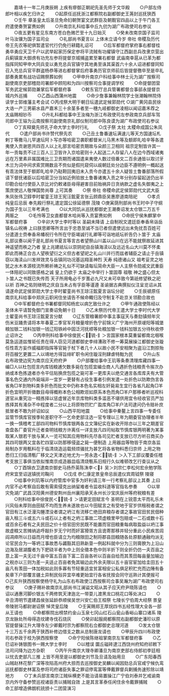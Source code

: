 <!-- { "loadSidebar": true } -->
　　嘉靖十一年二月庚辰朔  上疾有瘳御正朝祀先圣先师于文华殿
　　○户部左侍郎叶相以疾乞归许之
　　○起原任巡抚浙江都察院右副都御史王荛封巡抚狭西
　　○壬午  章圣皇太后圣旦免命妇朝贺宴文武群臣及朝觐官四品以上于午门各王府遣使奏贺宴赉如例
　　○升南京礼科给事中丘九仞为湖广布政使司右参议
　　○夜五更有星见东南方苍白色微芒至十九日始灭
　　○癸未改南京国子监司叶马汝骥为国子监司业
　　○礼部尚书夏言以  上体未立请今岁  帝社  帝稷及历代帝王先农等祀俱暂遣官代行仍免行耕籍礼诏可
　　○后军都督府掌府事右都督桂勇卒勇应天卫千户以武举起家历保定参将平流贼有功擢镇守江西副总兵改隶京营出兵蓟镇宣大御虏有功充左参将提督京城捕盗累至署右都督  武庙南幸扈从已革为都指挥同知甲申大同兵变以勇充总兵官镇守其地勇至诛其渠首六十余人诏进都督同知召入充总兵官平群盗杨恭等进右都督掌后府事勇历官京师前后皆提督徼卒至是卒礼部奏勇累有战功诏赐祭葬如例
　　○甲申升南京户科给事中林士元为湖广按察司副使南京吏部稽勋司署郎中顾阳和为四川按察司佥事提调学校
　　○命提督团营军务武定候郭勋兼掌后军都督府事
　　○敕东官厅总兵管署都督佥事郤永提督京城内外巡捕
　　○乙酉山西蒲州地震
　　○命少詹事兼翰林院学士张潮翰林院侍读学士郭维藩主考会试
○丙戌祭大明于朝日坛遣武定候郭勋代
○湖广黄冈县民徐大诰一产三男蕲水县产嘉禾三十余茎多者至一穗九岐都御史凌相以闻诏嘉禾荐之  太庙赐相钞币
　　○升礼科都给事中王汝梅为浙江布政使司左参政南京兵部车驾司郎中王镕为云南按察司副使南京礼部仪制司郎中陈良谟为湖广布政使司右参议
　　○丁亥释奠先师孔子命大学士李时行礼
　　○戊子祭  太社  太稷命成国公朱凤代
　　○遣户部尚书许赞代祭先农
　　○己丑土鲁番速坛满速儿等天方国速坛札剌丁等撒马儿罕速坛阿卜写亦等哈密卫袭职都督米儿马黑木等及额即癿哈辛等各遣夷使入贡谢恩共四百人以上礼部言哈密贡期故与朵颜三卫相同  祖宗定制皆许其一年一贡每贡不过三百人三卫皆许入京哈密则十人起送二人存留八人在边今西域诸夷远在万里素非属国难比三卫贡期而诸国遣来夷使人数过倍番文二百余通皆以取讨牙木兰为词中间求索赏赐数且不赀似是假托窥伺以觇朝廷处分边臣不遵明例一概起送有乖法体至于额即癿哈辛乃鞑靼回夷旧未入贡今亦遣五十余人疑皆土鲁番部落所假请下督抚诸臣以后哈密卫分当如近例验放土鲁番诸夷入贡之年分别存留起送仍出半印勘合给付使臣入京比对仍敕诸臣毋得避害目前贻祸异日贪纳款之虚名失御夷之上策庶使远人敬惮国势尚尊  上可其奏
　　○祭  帝社  帝稷命武定侯郭勋代文武大臣朱凤张伟卫錞李时翟銮王琼王宪汪鋐夏言张云顾鼎臣吴惠廖道南陪祀
　　○孝贞纯皇后忌辰  奉先殿行祭礼遣定国公徐延德祭  茂陵
○庚寅荫刑部尚书王时中子守纲为国子生以三年考满也
　　○以大同饥从巡抚都御史王潮奏诏发太仓银二万五千两赈之
　　○毛怜等卫女直都督木哈尚等入贡宴赉如例
　　○命抚宁侯朱麒掌中军都督府事
　　○辛卯大学士李时等以  圣嗣未降请  上自制祝文遣廷臣奉香帛诣岳镇名山祝祷  上曰朕思卿等所言出于忠恳至诚不当已者但遣使远出未免扰吾百姓可分遣道士赍奉香帛幡祝行令所在守臣竭诚行礼卿等可诣地祇坛祈告仍卜筮于  太庙礼部议奏以闻于是礼部尚书夏言等言古者望祭山川盖以山川在远不能就祭故延进其神遥望而秩之乃者  皇上兆建祇坛以崇阴祀自岳镇海渎以及远近名山大川莫不怀柔即此而祷正合古人望秩望衍之义但古者望祀之礼山川并行而兹者辅臣之请止于岳镇窃以海渎山川发祥效灵与岳镇同功况基运翔圣神烈  天寿  纯德诸山又  祖考妥灵之地犹之水木本源枝流所赖祈祷之礼似不可缺请每坛简命大臣一人主祭令勋戚文武重臣一体陪祀以同致感格之诚  皇上仍欲于  太庙之中举行卜筮固尊  祖敬  神之盛心但太卜筮人之书既已失传而  天子所用龟必千岁蓍必九尺又未可卒致今第祇修望秩之祀以祈  百神之佑则继明之庆自当未占有孚臣等谨遵  圣谕据古典撰拟仪注呈览诏从其请遂命武定侯郭勋大学士李时翟銮尚书王琼汪鋐夏言诣坛分祀
　　○壬辰禠原任南京礼科给事中郑庆云职闲住坐请告不候命輙归及守制复不赴京关领勘合故也
　　○中军都督府佥书署都督同知杨宏以病乞致仕许之
　　○甲午通政使陈经以  圣体未平请暂免御门宣奏诏免朝十日
　　○乙未祭历代帝王遣大学士李时代大学士翟銮尚书王琼汪鋐夏言分献
　　○辽东管粮署郎中事主事寇天与奏劾镇频年灾伤米豆踊贵请将本年春夏二季官军月粮量增折色宁前锦义广宁海州开原叆阳等城堡粮加银二钱料加银一钱辽阳铁岭中固泛河抚顺等处粮加银一钱料加银五分待秋收停止诏许之
　　○丙申刑科给事中徐俊民＜锍-釒＞言国家根本莫重留都南北咽喉莫急运道兹惟钜任贵在得人窃见河道都御史李绯漕政不修一筹莫展操江都御史张璇任性乖方妄作威福即指挥等官毙于杖下者几十人以故小民不安相聚为盗沿江剽掠殆将百艘乞更置二人以靖地方得旨绯旷职令闲住璇淫刑肆虐特黜为民
　　○升山东右布政使边宪为南京应天府府尹
　　○户部覆给事中王玑等条奏清理库藏四事一编□人以杜包揽言内库钱粮逋欠数多毙在包揽宜编佥商人凡遇折色钱粮责令挨次办纳或本色拣退者亦令平估贴换庶包揽之毙可革一更库夫以绝交通言各库库夫有大管事名色交通内外毙端非一宜岁一更替有占役生事者引例发遣一处折色以防欺伪言各省角□羊到物料类多折色而批文中仍称本色名实相左奸毙易生宜行各省凡起角□羊折色宜明开折徵数目毋得概称本色公相欺诳如原系本色而角□羊户那移者听巡视科道官从重究治一精拣择以惩虚冒近年京库物料类多滥恶不堪供用宜令经收官员严加拣择其有淆杂不中程度者二分以上将原物罚贮广盈库角□羊户法司逮问仍令赔补庶抵冒者不敢为奸诏如议
　　○山西平阳地震
　　○给事中秦鳌上言四事一专委任监管节慎库官按季轮差职守不一乞命吏部注选一官专理以三年为期委官协理者半年一换一慎稽考工部四司物料节慎库银两各立文簿纪实在新收开除亦以三年之期差官查盘各厂委官升迁者查明钱粮方许离任一详支放凡四司帖取节慎库银两明著为某事取某人银若干放与某人一览可知其应用物料先尽各司见贮者支放已尽方听召商买办其四司银两又宜各贮四室以防那移侵盗之毙一便制造  上用器皿等物皆于南京各监局制办岁用甎料在于临清烧造运载频烦骚扰为甚乞将各省物料悉归京师  上用之物悉归工归临清甎厂移文之天津近地尤为一劳永逸＜锍-釒＞入下工部议覆委任稽考支放三事俱当依拟惟南京成造器皿临清烧甎系旧规行久似难顿改乞行查议从之
　　○丁酉锦衣卫逮南京御史马扬乔英陈洙李＜礻吴＞刘宗仁李松何宏佘勉学陈府宋宜至诏送镇抚司鞠问
　　○戊戌  恭仁康定景皇帝忌辰遣仪宾周钺祭  陵寝
　　○给事中刘玑等以内府管库中官多为奸利请三年一行考察礼部议上其奏  上曰内官不必考察自后敢有需索侵克出纳留难者令监收科道等官指名参奏
　　○以旱灾免湖广武昌汉阳黄州德安荆州岳州襄阳承天永州长沙宝庆辰州等府税粮有差
　　○刑科给事中徐俊民＜锍-釒＞请更定田赋言今  圣明在上锐意太平而礼乐未兴风俗未厚则由田赋不均而生养未遂故也以今田赋言之有受地于官岁供租税者谓之官田有江水泛漫沟塍湮没者谓之坍江有流移亡绝田弃粮存者谓之事故官田贫民佃种亩入租三斗或五六斗或石以上者有之坍江事故二项虚粮里甲包赔或一二石或数十石或百余石者有之夫民田之价十倍官田穷民既不能置而官田粮重每病取盈益以坍江事故虚粮又苦摊纳追呼敲扑岁无宁时而奸富猾胥方且诡寄那移并轻分重此小民疾苦闾阎凋瘁所以日益而月增也臣请立为均粮限田之制将郡县田粮随各处原额通融均派无论官民合为一等坍江事故悉与蠲豁其旧熟新垦一例起科就中分为三则膏腴为上沿山边海及居湖腹者为下肥硗半者为中上则全徵本色中则半折下则全折仍仿一夫百亩之意上富一夫无过千亩中富五百亩下富二百亩各听以百亩自给而其羡田每亩量加输边之税亦以三则为差一夫适止百亩者免其输边此外余夫限以五十亩官宦加给圭田五十亩凡有羡田一体加税如此则多寡有节轻重适宜贫富相安公私俱足积贮充而边陲有备矣章下户部覆言疆土异制民俗异宜卒难更始宜行各省抚按会同守巡熟计其便报可
○己亥升狭西按察使杨守礼为山东右布政使江西按察司佥事吴瀚为湖广布政使司右参议
　　○庚子赐补故南京礼部尚书江澜谥文昭从其子应天府尹晓陈请也
　　○诏以通惠河脚价银五千两修筑天津迤北一带耍儿渡黑龙口桃花口等处决口
　　○辛丑清明节遣建昌侯张延龄恭顺侯吴世兴安仁伯王桓祭  七陵长宁伯周大经祭  景皇帝陵驸马都尉谢诏祭  悼灵皇后陵
　　○壬寅赐郑王厚烷四书五经性理大全各一部从王请也
　　○命都察院出榜禁约金山玉泉七冈山红石山瓮山香峪山寨口诸系  陵京龙脉处所毋得造坟建寺伐石烧灰
　　○癸卯起服阕都察院右副都御史潘珍以原官提督操江升大理寺左少卿戴时宗为都察院右佥都御史总理河道
　　○发太仓银十三万五千余两于狭西补修边借支之数从总制唐龙请也
　　○甲辰升四川布政使司右参政于桂为狭西按察使
　　○命宁阳侯陈继祖掌南京左军都督府事
　　○乙巳诏补铸银图书一赐大学士李时
　　○以稽误  圜丘磁砖逮江西饶州府知府祁敕下法司问降为边方杂职
　　○丙午升南京大理寺卿潘旦为南京吏部右侍郎初李廷相以忧去吏部凡三推  上皆不用至是以都御史刘节及旦请及始用旦
　　○广东阳春西山贼赵林花黎广深等攻陷高州府大掠而去巡按御史吴麟以闻因劾总兵官咸宁候仇鸾巡抚都御史林富及参将司府诸臣失事之罪诏停鸾富等俸戴罪督兵剿捕务速殄除以靖地方
　　○丁未兵部言南京江贼纵横吏不能治请易置操江广宁伯刘泰并乞戒谕南京内外守备参赞巡视诸臣责以捕贼自效  上是其言革泰任闲住余令戴罪捕贼
　　○命工部增造佛朗机铳颁十二团营演习
